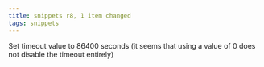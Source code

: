 ```yaml
---
title: snippets r8, 1 item changed
tags: snippets
---
```


Set timeout value to 86400 seconds (it seems that using a value of 0 does not disable the timeout entirely)
